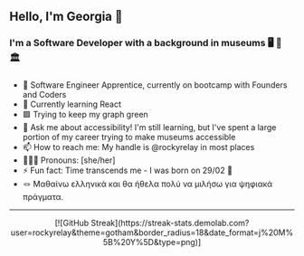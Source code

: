 ## Hello, I'm Georgia 🐠

<!--
**rockyrelay/rockyrelay** is a ✨ _special_ ✨ repository because its `README.md` (this file) appears on your GitHub profile.

Here are some ideas to get you started:

- 🔭 I’m currently working on ...
- 🌱 I’m currently learning ...
- 👯 I’m looking to collaborate on ...
- 🤔 I’m looking for help with ...
- 💬 Ask me about ...
- 📫 How to reach me: ...
- 👩🏻‍💻 Pronouns: ...
- ⚡ Fun fact: ...
-->

### I'm a Software Developer with a background in museums 🖥 🧡 🏛

### 

- 🔭 Software Engineer Apprentice, currently on bootcamp with Founders and Coders
- 🧩 Currently learning React
- 🟩 Trying to keep my graph green
- 💬 Ask me about accessibility! I'm still learning, but I've spent a large portion of my career trying to make museums accessible
- 📫 How to reach me: My handle is @rockyrelay in most places
- 👩🏻‍💻 Pronouns: [she/her]
- ⚡ Fun fact: Time transcends me - I was born on 29/02 🐸
- 🪢 Μαθαίνω ελληνικά και θα ήθελα πολύ να μιλήσω για ψηφιακά πράγματα.

---

<div style="text-align: center;">
    [![GitHub Streak](https://streak-stats.demolab.com?user=rockyrelay&theme=gotham&border_radius=18&date_format=j%20M%5B%20Y%5D&type=png)]
</div>
